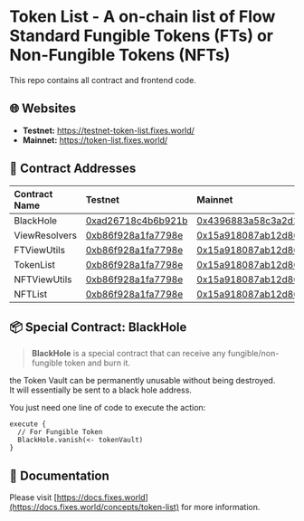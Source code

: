 # Token List - A on-chain list of Flow Standard Fungible Tokens (FTs) or Non-Fungible Tokens (NFTs)

This repo contains all contract and frontend code.

## 🌐 Websites

- **Testnet:** <https://testnet-token-list.fixes.world/>  
- **Mainnet:** <https://token-list.fixes.world/>

## 🔗 Contract Addresses

| Contract Name | Testnet | Mainnet |
| :------------ | :------ | :------ |
| BlackHole | [0xad26718c4b6b921b](https://contractbrowser.com/A.ad26718c4b6b921b.BlackHole) | [0x4396883a58c3a2d1](https://contractbrowser.com/A.4396883a58c3a2d1.BlackHole) |
| ViewResolvers | [0xb86f928a1fa7798e](https://contractbrowser.com/A.b86f928a1fa7798e.ViewResolvers) | [0x15a918087ab12d86](https://contractbrowser.com/A.15a918087ab12d86.ViewResolvers) |
| FTViewUtils | [0xb86f928a1fa7798e](https://contractbrowser.com/A.b86f928a1fa7798e.FTViewUtils) | [0x15a918087ab12d86](https://contractbrowser.com/A.15a918087ab12d86.FTViewUtils) |
| TokenList | [0xb86f928a1fa7798e](https://contractbrowser.com/A.b86f928a1fa7798e.TokenList) | [0x15a918087ab12d86](https://contractbrowser.com/A.15a918087ab12d86.TokenList) |
| NFTViewUtils | [0xb86f928a1fa7798e](https://contractbrowser.com/A.b86f928a1fa7798e.NFTViewUtils) | [0x15a918087ab12d86](https://contractbrowser.com/A.15a918087ab12d86.NFTViewUtils) |
| NFTList | [0xb86f928a1fa7798e](https://contractbrowser.com/A.b86f928a1fa7798e.NFTList) | [0x15a918087ab12d86](https://contractbrowser.com/A.15a918087ab12d86.NFTList) |

## 📦 Special Contract: BlackHole

> **BlackHole** is a special contract that can receive any fungible/non-fungible token and burn it.

the Token Vault can be permanently unusable without being destroyed.  
It will essentially be sent to a black hole address.

You just need one line of code to execute the action:

```cadence
execute {
  // For Fungible Token
  BlackHole.vanish(<- tokenVault)
}
```

## 📄 Documentation

Please visit [https://docs.fixes.world](https://docs.fixes.world/concepts/token-list) for more information.
